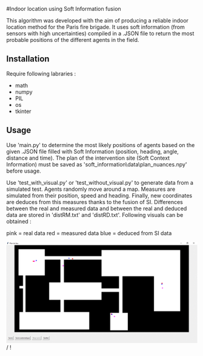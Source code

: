 #Indoor location using Soft Information fusion
 
 This algorithm was developed with the aim of producing a reliable indoor location method for the Paris fire brigade. 
 It uses soft information (from sensors with high uncertainties) compiled in a .JSON file to return the most probable positions of the different agents in the field.
 
 ## Installation
 
 Require following labraries :
 - math
 - numpy
 - PIL
 - os
 - tkinter
 
 ## Usage
 
Use 'main.py' to determine the most likely positions of agents based on the given .JSON file filled with Soft Information (position, heading, angle, distance and time). 
The plan of the intervention site (Soft Context Information) must be saved as 'soft_information\data\plan_nuances.npy' before usage.

Use 'test_with_visual.py' or 'test_without_visual.py' to generate data from a simulated test. Agents randomly move around a map. 
Measures are simulated from their position, speed and heading. Finally, new coordinates are deduces from this measures thanks to the fusion of SI. 
Differences between the real and measured data and between the real and deduced data are stored in 'distRM.txt' and 'distRD.txt'.
Following visuals can be obtained :
 
pink = real data
red  = measured data
blue = deduced from SI data 
 
![Alt text](soft_information\data\test_with_visual.gif) / ! [](soft_information\data\test_with_visual.gif)